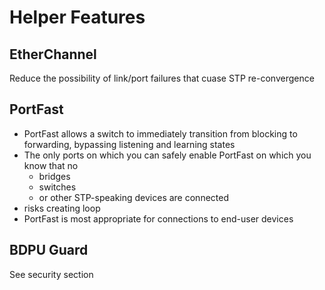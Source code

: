 # Helper Features

## EtherChannel
Reduce the possibility of link/port failures that cuase STP re-convergence

## PortFast
- PortFast allows a switch to immediately transition from blocking to forwarding, bypassing listening and learning states
- The only ports on which you can safely enable PortFast on which you know that no
    - bridges
    - switches
    - or other STP-speaking devices are connected
- risks creating loop
- PortFast is most appropriate for connections to end-user devices

## BDPU Guard
See security section
